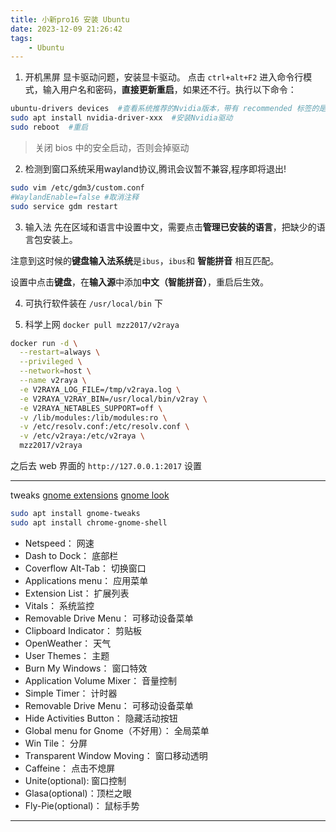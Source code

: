 ```yaml
---
title: 小新pro16 安装 Ubuntu
date: 2023-12-09 21:26:42
tags:
    - Ubuntu
---
```

1. 开机黑屏<!--more-->
显卡驱动问题，安装显卡驱动。
点击 `ctrl+alt+F2` 进入命令行模式，输入用户名和密码，**直接更新重启**，如果还不行。执行以下命令：

```bash
ubuntu-drivers devices  #查看系统推荐的Nvidia版本，带有 recommended 标签的是推荐版本
sudo apt install nvidia-driver-xxx  #安装Nvidia驱动
sudo reboot  #重启
```

> 关闭 bios 中的安全启动，否则会掉驱动

2. 检测到窗口系统采用wayland协议,腾讯会议暂不兼容,程序即将退出!

```bash
sudo vim /etc/gdm3/custom.conf
#WaylandEnable=false #取消注释
sudo service gdm restart
```

3. 输入法
先在区域和语言中设置中文，需要点击**管理已安装的语言**，把缺少的语言包安装上。

注意到这时候的**键盘输入法系统**是`ibus`，`ibus`和 **智能拼音** 相互匹配。

设置中点击**键盘**，在**输入源**中添加**中文（智能拼音）**，重启后生效。

4. 可执行软件装在 `/usr/local/bin` 下

5. 科学上网 `docker pull mzz2017/v2raya`

```bash
docker run -d \
  --restart=always \
  --privileged \
  --network=host \
  --name v2raya \
  -e V2RAYA_LOG_FILE=/tmp/v2raya.log \
  -e V2RAYA_V2RAY_BIN=/usr/local/bin/v2ray \
  -e V2RAYA_NETABLES_SUPPORT=off \
  -v /lib/modules:/lib/modules:ro \
  -v /etc/resolv.conf:/etc/resolv.conf \
  -v /etc/v2raya:/etc/v2raya \
  mzz2017/v2raya
```
之后去 web 界面的 `http://127.0.0.1:2017` 设置

------------------------------
tweaks
[gnome extensions](https://extensions.gnome.org/)
[gnome look](https://www.gnome-look.org/browse/)

```bash
sudo apt install gnome-tweaks
sudo apt install chrome-gnome-shell
```

- Netspeed： 网速
- Dash to Dock： 底部栏
- Coverflow Alt-Tab： 切换窗口
- Applications menu： 应用菜单
- Extension List： 扩展列表
- Vitals： 系统监控
- Removable Drive Menu： 可移动设备菜单
- Clipboard Indicator： 剪贴板
- OpenWeather： 天气
- User Themes： 主题
- Burn My Windows： 窗口特效
- Application Volume Mixer： 音量控制
- Simple Timer： 计时器
- Removable Drive Menu： 可移动设备菜单
- Hide Activities Button： 隐藏活动按钮
- Global menu for Gnome（不好用）： 全局菜单
- Win Tile： 分屏
- Transparent Window Moving： 窗口移动透明
- Caffeine： 点击不熄屏
- Unite(optional): 窗口控制
- Glasa(optional)：顶栏之眼
- Fly-Pie(optional)： 鼠标手势

------------------------------


